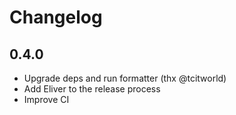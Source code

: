 # Changelog

## 0.4.0
* Upgrade deps and run formatter (thx @tcitworld)
* Add Eliver to the release process
* Improve CI
